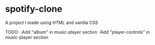# spotify-clone
A project I made using HTML and vanilla CSS

TODO:
-Add "album" in music-player section
-Add "player-controls" in music-player section
